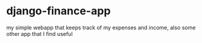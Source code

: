 # django-finance-app
my simple webapp that keeps track of my expenses and income, also some other app that I find useful
